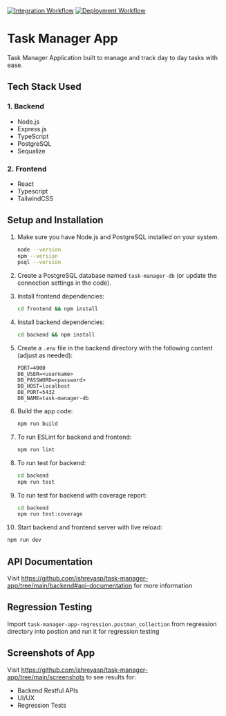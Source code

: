 [![Integration Workflow](https://github.com/ishreyasp/task-manager-app/actions/workflows/ci.yml/badge.svg)](https://github.com/ishreyasp/task-manager-app/actions/workflows/ci.yml)
[![Deployment Workflow](https://github.com/ishreyasp/task-manager-app/actions/workflows/cd.yml/badge.svg)](https://github.com/ishreyasp/task-manager-app/actions/workflows/cd.yml)

# Task Manager App

Task Manager Application built to manage and track day to day tasks with ease.

## Tech Stack Used

### 1. Backend
- Node.js
- Express.js
- TypeScript
- PostgreSQL
- Sequalize

### 2. Frontend
- React
- Typescript
- TailwindCSS

## Setup and Installation
1. Make sure you have Node.js and PostgreSQL installed on your system.
   ```bash
   node --version
   npm --version
   psql --version
   ```

2. Create a PostgreSQL database named `task-manager-db` (or update the connection settings in the code).

3. Install frontend dependencies:
   ```bash
   cd frontend && npm install
   ```
4. Install backend dependencies:
   ``` bash
   cd backend && npm install
   ```

5. Create a `.env` file in the backend directory with the following content (adjust as needed):
   ```
   PORT=4000
   DB_USER=<username>
   DB_PASSWORD=<password>
   DB_HOST=localhost
   DB_PORT=5432
   DB_NAME=task-manager-db
   ```

7. Build the app code:
   ```bash
   npm run build
   ```

8. To run ESLint for backend and frontend:
   ```bash
   npm run lint
   ```

9. To run test for backend:
    ```bash
    cd backend
    npm run test
    ```

10. To run test for backend with coverage report:
    ```bash
    cd backend
    npm run test:coverage
    ```
             
11. Start backend and frontend server with live reload:
   ```bash
   npm run dev
   ```   

## API Documentation   
Visit https://github.com/ishreyasp/task-manager-app/tree/main/backend#api-documentation for more information

## Regression Testing
Import `task-manager-app-regression.postman_collection` from regression directory into postion and run it for regression testing

## Screenshots of App
Visit https://github.com/ishreyasp/task-manager-app/tree/main/screenshots to see results for:
- Backend Restful APIs
- UI/UX
- Regression Tests
